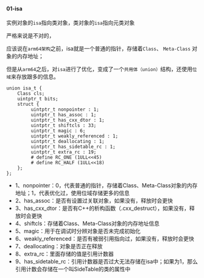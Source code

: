 #### 01-isa

实例对象的`isa`指向类对象，类对象的`isa`指向元类对象

严格来说是不对的，

应该说在`arm64架构`之前，isa就是一个普通的指针，存储着`Class`、 `Meta-Class` 对象的内存地址；

但是从`arm64`之后，对`isa`进行了优化，变成了一个`共用体（union）`结构，还使用`位域`来存放跟多的信息。

```
union isa_t {
    Class cls;
    uintptr_t bits;
    struct {
         uintptr_t nonpointer : 1;
         uintptr_t has_assoc : 1;
         uintptr_t has_cxx_dtor : 1;
         uintptr_t shiftcls : 33; 
         uintptr_t magic : 6;
         uintptr_t weakly_referenced : 1;
         uintptr_t deallocating : 1;
         uintptr_t has_sidetable_rc : 1;
         uintptr_t extra_rc : 19;
         # define RC_ONE (1ULL<<45)
         # define RC_HALF (1ULL<<18)
    };
};
```

- 1、nonpointer：0，代表普通的指针，存储着Class、Meta-Class对象的内存地址；1，代表优化过，使用位域存储更多的信息
- 2、has_assoc：是否有设置过关联对象，如果没有，释放时会更快
- 3、has_cxx_dtor：是否有C++的析构函数（.cxx_destruct），如果没有，释放时会更快
- 4、shiftcls：存储着Class、Meta-Class对象的内存地址信息
- 5、magic：用于在调试时分辨对象是否未完成初始化
- 6、weakly_referenced：是否有被弱引用指向过，如果没有，释放时会更快
- 7、deallocating：对象是否正在释放
- 8、extra_rc：里面存储的值是引用计数器
- 9、has_sidetable_rc：引用计数器是否过大无法存储在isa中；如果为1，那么引用计数会存储在一个叫SideTable的类的属性中
